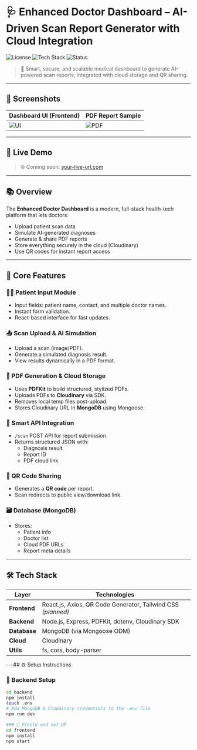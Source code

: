 # 🩺 Enhanced Doctor Dashboard – AI-Driven Scan Report Generator with Cloud Integration

![License](https://img.shields.io/badge/license-MIT-green.svg)
![Tech Stack](https://img.shields.io/badge/stack-Node.js%20%7C%20Express%20%7C%20MongoDB%20%7C%20React-blue)
![Status](https://img.shields.io/badge/status-In_Progress-yellow)

> 🚀 Smart, secure, and scalable medical dashboard to generate AI-powered scan reports, integrated with cloud storage and QR sharing.

---

## 📸 Screenshots

| Dashboard UI (Frontend) | PDF Report Sample |
|-------------------------|-------------------|
| ![UI](./screenshots/ui.png) | ![PDF](./screenshots/report.png) |

---

## 🔗 Live Demo

> 🌐 Coming soon: [your-live-url.com](https://your-live-url.com)

---

## 📚 Overview

The **Enhanced Doctor Dashboard** is a modern, full-stack health-tech platform that lets doctors:

- Upload patient scan data
- Simulate AI-generated diagnoses
- Generate & share PDF reports
- Store everything securely in the cloud (Cloudinary)
- Use QR codes for instant report access

---

## 🧩 Core Features

### 🧑‍⚕️ Patient Input Module
- Input fields: patient name, contact, and multiple doctor names.
- Instant form validation.
- React-based interface for fast updates.

### 📤 Scan Upload & AI Simulation
- Upload a scan (image/PDF).
- Generate a simulated diagnosis result.
- View results dynamically in a PDF format.

### 📄 PDF Generation & Cloud Storage
- Uses **PDFKit** to build structured, stylized PDFs.
- Uploads PDFs to **Cloudinary** via SDK.
- Removes local temp files post-upload.
- Stores Cloudinary URL in **MongoDB** using Mongoose.

### 🔁 Smart API Integration
- `/scan` POST API for report submission.
- Returns structured JSON with:
  - Diagnosis result
  - Report ID
  - PDF cloud link

### 📱 QR Code Sharing
- Generates a **QR code** per report.
- Scan redirects to public view/download link.

### 🗃️ Database (MongoDB)
- Stores:
  - Patient info
  - Doctor list
  - Cloud PDF URLs
  - Report meta details

---

## 🛠️ Tech Stack

| Layer      | Technologies |
|------------|--------------|
| **Frontend** | React.js, Axios, QR Code Generator, Tailwind CSS *(planned)* |
| **Backend**  | Node.js, Express, PDFKit, dotenv, Cloudinary SDK |
| **Database** | MongoDB (via Mongoose ODM) |
| **Cloud**    | Cloudinary |
| **Utils**    | fs, cors, body-parser |

---## ⚙️ Setup Instructions

### 🔧 Backend Setup

```bash
cd backend
npm install
touch .env
# Add MongoDB & Cloudinary credentials to the .env file
npm run dev

### 🔧 Fronte-end set UP
cd frontend
npm install
npm start



